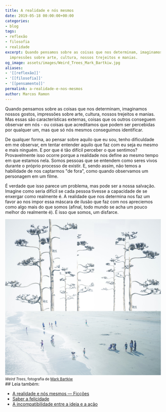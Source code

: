 ```yaml
---
title: A realidade e nós mesmos
date: 2019-05-18 00:00:00+00:00
categories:
- blog
tags:
- reflexão
- filosofia
- realidade
excerpt: Quando pensamos sobre as coisas que nos determinam, imaginamos nossos gostos,
  impressões sobre arte, cultura, nossos trejeitos e manias.
og_image: assets/images/Weird_Trees_Mark_Bartkiw.jpg
aliases:
- '[[reflexão]]'
- '[[filosofia]]'
- '[[pensamento]]'
permalink: a-realidade-e-nos-mesmos
author: Marcos Ramon
---
```

Quando pensamos sobre as coisas que nos determinam, imaginamos nossos gostos, impressões sobre arte, cultura, nossos trejeitos e manias. Mas essas são características externas, coisas que os outros conseguem observar em nós - ou coisas que acreditamos que podem ser percebidas por qualquer um, mas que só nós mesmos conseguimos identificar.

De qualquer forma, ao pensar sobre aquilo que eu sou, tenho dificuldade em me observar, em tentar entender aquilo que faz com eu seja eu mesmo e mais ninguém. E por que é tão difícil perceber o que sentimos? Provavelmente isso ocorre porque a realidade nos define ao mesmo tempo em que estamos nela. Somos pessoas que se entendem como seres vivos durante o próprio processo de existir. E, sendo assim, não temos a habilidade de nos captarmos "de fora", como quando observamos um personagem em um filme.

É verdade que isso parece um problema, mas pode ser a nossa salvação. Imagine como seria difícil se cada pessoa tivesse a capacidade de se enxergar como realmente é. A realidade que nos determina nos faz um favor ao nos impor essa máscara de ilusão que faz com nos apreciemos como algo mais do que somos (afinal, todo mundo se acha um pouco melhor do realmente é). É isso que somos, um disfarce.

<img src="/assets/img/Weird_Trees_Mark_Bartkiw.jpg">
<small><i>Weird Trees</i>, fotografia de <a href="http://www.markbartkiw.com/">Mark Bartkiw</a></small>

<div class="leia-tambem" markdown="1">
## Leia também:

- <a href="/a-realidade-e-nos-mesmos-ficcoes">A realidade e nós mesmos — Ficções</a>
- <a href="/saber-a-felicidade">Saber a felicidade</a>
- <a href="/a-incompatibilidade-entre-a-ideia-e-a-acao">A incompatibilidade entre a ideia e a ação</a>
</div>